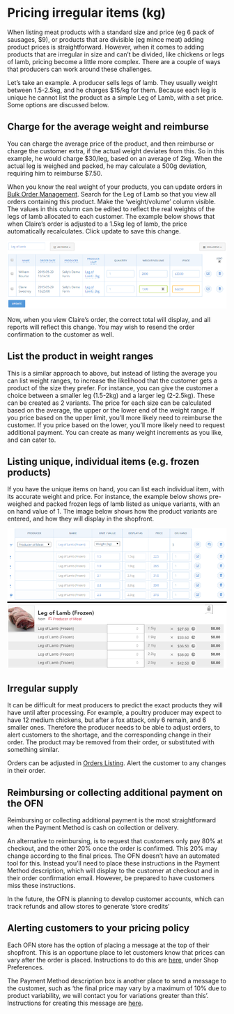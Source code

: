 # Pricing irregular items \(kg\)

When listing meat products with a standard size and price \(eg 6 pack of sausages, $9\), or products that are divisible \(eg mince meat\) adding product prices is straightforward. However, when it comes to adding products that are irregular in size and can’t be divided, like chickens or legs of lamb, pricing become a little more complex. There are a couple of ways that producers can work around these challenges.

Let’s take an example. A producer sells legs of lamb. They usually weight between 1.5-2.5kg, and he charges $15/kg for them. Because each leg is unique he cannot list the product as a simple Leg of Lamb, with a set price. Some options are discussed below.

## Charge for the average weight and reimburse

You can charge the average price of the product, and then reimburse or charge the customer extra, if the actual weight deviates from this. So in this example, he would charge $30/leg, based on an average of 2kg. When the actual leg is weighed and packed, he may calculate a 500g deviation, requiring him to reimburse $7.50.

When you know the real weight of your products, you can update orders in [Bulk Order Management](../orders/). Search for the Leg of Lamb so that you view all orders containing this product. Make the ‘weight/volume’ column visible. The values in this column can be edited to reflect the real weights of the legs of lamb allocated to each customer. The example below shows that when Claire’s order is adjusted to a 1.5kg leg of lamb, the price automatically recalculates. Click update to save this change.

![](../../.gitbook/assets/change-to-order-weightvolume.png)

Now, when you view Claire’s order, the correct total will display, and all reports will reflect this change. You may wish to resend the order confirmation to the customer as well.

## List the product in weight ranges

This is a similar approach to above, but instead of listing the average you can list weight ranges, to increase the likelihood that the customer gets a product of the size they prefer. For instance, you can give the customer a choice between a smaller leg \(1.5-2kg\) and a larger leg \(2-2.5kg\). These can be created as 2 variants. The price for each size can be calculated based on the average, the upper or the lower end of the weight range. If you price based on the upper limit, you’ll more likely need to reimburse the customer. If you price based on the lower, you’ll more likely need to request additional payment. You can create as many weight increments as you like, and can cater to.

## Listing unique, individual items \(e.g. frozen products\)

If you have the unique items on hand, you can list each individual item, with its accurate weight and price. For instance, the example below shows pre-weighed and packed frozen legs of lamb listed as unique variants, with an on hand value of 1. The image below shows how the product variants are entered, and how they will display in the shopfront.

![](../../.gitbook/assets/leg-of-lamb-example.png)

## Irregular supply

It can be difficult for meat producers to predict the exact products they will have until after processing. For example, a poultry producer may expect to have 12 medium chickens, but after a fox attack, only 6 remain, and 6 smaller ones. Therefore the producer needs to be able to adjust orders, to alert customers to the shortage, and the corresponding change in their order. The product may be removed from their order, or substituted with something similar.

Orders can be adjusted in [Orders Listing](../orders/). Alert the customer to any changes in their order.

## Reimbursing or collecting additional payment on the OFN

Reimbursing or collecting additional payment is the most straightforward when the Payment Method is cash on collection or delivery.

An alternative to reimbursing, is to request that customers only pay 80% at checkout, and the other 20% once the order is confirmed. This 20% may change according to the final prices. The OFN doesn’t have an automated tool for this. Instead you’ll need to place these instructions in the Payment Method description, which will display to the customer at checkout and in their order confirmation email. However, be prepared to have customers miss these instructions.

In the future, the OFN is planning to develop customer accounts, which can track refunds and allow stores to generate ‘store credits’

## Alerting customers to your pricing policy

Each OFN store has the option of placing a message at the top of their shopfront. This is an opportune place to let customers know that prices can vary after the order is placed. Instructions to do this are [here](../your-profile/), under Shop Preferences.

The Payment Method description box is another place to send a message to the customer, such as ‘the final price may vary by a maximum of 10% due to product variability, we will contact you for variations greater than this’. Instructions for creating this message are [here](../../basic-features/payment-methods.md).


